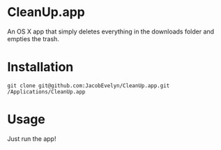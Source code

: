 CleanUp.app
===========

An OS X app that simply deletes everything in the downloads folder and empties the trash.

Installation
============

    git clone git@github.com:JacobEvelyn/CleanUp.app.git /Applications/CleanUp.app

Usage
=====

Just run the app!
